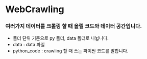 # WebCrawling

### 여러가지 데이터를 크롤링 할 때 올릴 코드와 데이터 공간입니다.

* 폴더 단위 기준으로 py 폴더, data 폴더로 나뉩니다.
* data : data 파일
* python_code : crawling 할 때 쓰는 파이썬 코드를 말합니다.
